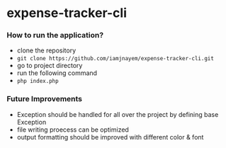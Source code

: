 # expense-tracker-cli

### How to run the application?
- clone the repository
- `git clone https://github.com/iamjnayem/expense-tracker-cli.git`
- go to project directory
- run the following command
- `php index.php`

### Future Improvements
- Exception should be handled for all over the project by defining base Exception
- file writing proecess can be optimized
- output formatting should be improved with different color & font
